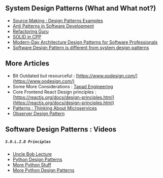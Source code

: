 ## System Design Patterns (What and What not?) 

- [Source Making : Design Patterns Examples](https://sourcemaking.com/design_patterns)
- [Anti Patterns in Software Development](https://sourcemaking.com/antipatterns/software-development-antipatterns)
- [Refactoring Guru](https://refactoring.guru/design-patterns)
- [SOLID in CPP](https://corecppil.github.io/Meetups/2020-05-26_CoreCpp_Worldwide!/The_SOLID_Principles.pdf)
- [Modern-Day Architecture Design Patterns for Software Professionals](https://medium.com/better-programming/modern-day-architecture-design-patterns-for-software-professionals-9056ee1ed977)
- [Software Design Pattern is different from system design patterns](https://en.wikipedia.org/wiki/Software_design_pattern)

## More Articles 

- Bit Outdated but resourceful : [https://www.oodesign.com/](https://www.oodesign.com/)
- Some More Considerations : [Tapad Engineering](http://highscalability.com/blog/2015/5/11/designing-for-scale-three-principles-and-three-practices-fro.html)
- Core Frontend React Design principles : [https://reactjs.org/docs/design-principles.html](https://reactjs.org/docs/design-principles.html)
- [Patterns : Thinking About Microservices](https://www.infoq.com/articles/microservices-design-ideals/?itm_source=infoq&itm_medium=popular_widget&itm_campaign=popular_content_list&itm_content=)
- [Observer Design Pattern](https://medium.com/better-programming/understanding-the-observer-design-pattern-f621b1d0b6c9)

## Software Design Patterns : Videos 

##### ```S.O.L.I.D Principles```

- [Uncle Bob Lecture](https://www.youtube.com/watch?v=zHiWqnTWsn4)
- [Python Design Patterns](https://www.youtube.com/watch?v=bsyjSW46TDg)
- [More Python Stuff](https://www.youtube.com/watch?v=Er5K_nR5lDQ&list=PLaL2yxczKLcBQIHFvQmjI47Qtwg8MpGHN&index=1)
- [More Python Design Patterns](https://www.youtube.com/watch?v=4KZx8bATBFs&list=PLaL2yxczKLcBQIHFvQmjI47Qtwg8MpGHN&index=2)
